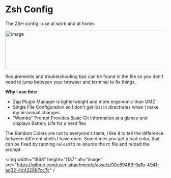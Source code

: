 # Zsh Config

The ZSH config I use at work and at home. 

<img width="1509" height="121" alt="image" src="https://github.com/user-attachments/assets/1a259c60-3e47-4676-83dd-a82291b471d2" />

Requirements and troubleshooting tips can be found in the file so you don't need to jump between your browser and terminal to fix things.

**Why I use this:**
- Zap Plugin Manager is lighterweight and more ergonomic than OMZ
- Single File Configuration so I don't get lost in directories when I make my bi-annual changes
- "Wombo" Prompt Provides Basic Git Information at a glance and displays Battery Life for a nerd flex

The Random Colors are not to everyone's taste, I like it to tell the difference between different shells I have open. 
Sometimes you get a bad color, that can be fixed by running `reload` to re-source the rc file and reload the prompt.

<img width="1868" height="1137" alt="image" src="https://github.com/user-attachments/assets/00e89469-9a1b-4941-ad32-4d4228b7cc7c" /
  >
